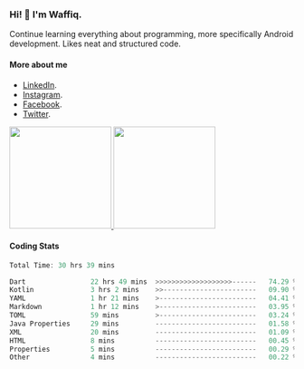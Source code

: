 ### Hi! 👋 I'm Waffiq.

Continue learning everything about programming, more specifically Android development. Likes neat and structured code.

#### More about me 
- [LinkedIn](https://www.linkedin.com/in/waffiqaziz/).
- [Instagram](https://www.instagram.com/waffiqaziz/).
- [Facebook](https://web.facebook.com/WaffiqAziz/).
- [Twitter](https://twitter.com/AzizWaffiq).

<p align="left">
<a href="https://github.com/waffiqaziz">
  <img height="180em" src="https://github-readme-stats-eight-theta.vercel.app/api?username=waffiqaziz&show_icons=true&theme=algolia&include_all_commits=true&count_private=true"/>
  <img height="180em" src="https://github-readme-stats-eight-theta.vercel.app/api/top-langs/?username=waffiqaziz&layout=compact&langs_count=8&theme=algolia"/>
</a>
</p>

#### Coding Stats
<!--START_SECTION:waka-->

```rust
Total Time: 30 hrs 39 mins

Dart                22 hrs 49 mins  >>>>>>>>>>>>>>>>>>>------   74.29 %
Kotlin              3 hrs 2 mins    >>-----------------------   09.90 %
YAML                1 hr 21 mins    >------------------------   04.41 %
Markdown            1 hr 12 mins    >------------------------   03.95 %
TOML                59 mins         >------------------------   03.24 %
Java Properties     29 mins         -------------------------   01.58 %
XML                 20 mins         -------------------------   01.09 %
HTML                8 mins          -------------------------   00.45 %
Properties          5 mins          -------------------------   00.29 %
Other               4 mins          -------------------------   00.22 %
```

<!--END_SECTION:waka-->
